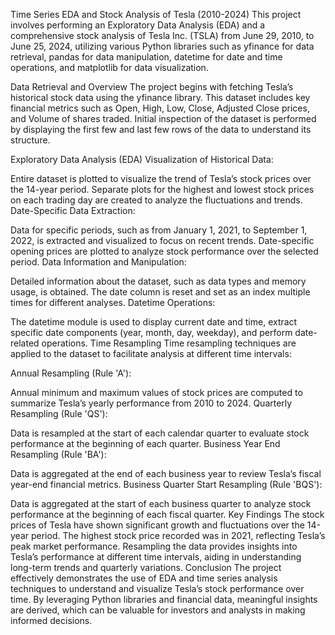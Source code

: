 Time Series EDA and Stock Analysis of Tesla (2010-2024)
This project involves performing an Exploratory Data Analysis (EDA) and a comprehensive stock analysis of Tesla Inc. (TSLA) from June 29, 2010, to June 25, 2024, utilizing various Python libraries such as yfinance for data retrieval, pandas for data manipulation, datetime for date and time operations, and matplotlib for data visualization.

Data Retrieval and Overview
The project begins with fetching Tesla’s historical stock data using the yfinance library. This dataset includes key financial metrics such as Open, High, Low, Close, Adjusted Close prices, and Volume of shares traded. Initial inspection of the dataset is performed by displaying the first few and last few rows of the data to understand its structure.

Exploratory Data Analysis (EDA)
Visualization of Historical Data:

Entire dataset is plotted to visualize the trend of Tesla’s stock prices over the 14-year period.
Separate plots for the highest and lowest stock prices on each trading day are created to analyze the fluctuations and trends.
Date-Specific Data Extraction:

Data for specific periods, such as from January 1, 2021, to September 1, 2022, is extracted and visualized to focus on recent trends.
Date-specific opening prices are plotted to analyze stock performance over the selected period.
Data Information and Manipulation:

Detailed information about the dataset, such as data types and memory usage, is obtained.
The date column is reset and set as an index multiple times for different analyses.
Datetime Operations:

The datetime module is used to display current date and time, extract specific date components (year, month, day, weekday), and perform date-related operations.
Time Resampling
Time resampling techniques are applied to the dataset to facilitate analysis at different time intervals:

Annual Resampling (Rule 'A'):

Annual minimum and maximum values of stock prices are computed to summarize Tesla’s yearly performance from 2010 to 2024.
Quarterly Resampling (Rule 'QS'):

Data is resampled at the start of each calendar quarter to evaluate stock performance at the beginning of each quarter.
Business Year End Resampling (Rule 'BA'):

Data is aggregated at the end of each business year to review Tesla’s fiscal year-end financial metrics.
Business Quarter Start Resampling (Rule 'BQS'):

Data is aggregated at the start of each business quarter to analyze stock performance at the beginning of each fiscal quarter.
Key Findings
The stock prices of Tesla have shown significant growth and fluctuations over the 14-year period.
The highest stock price recorded was in 2021, reflecting Tesla’s peak market performance.
Resampling the data provides insights into Tesla’s performance at different time intervals, aiding in understanding long-term trends and quarterly variations.
Conclusion
The project effectively demonstrates the use of EDA and time series analysis techniques to understand and visualize Tesla’s stock performance over time. By leveraging Python libraries and financial data, meaningful insights are derived, which can be valuable for investors and analysts in making informed decisions.

